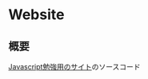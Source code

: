 # Website

## 概要
[Javascript勉強用のサイト](https://ss1.xrea.com/blursedcat.s324.xrea.com/index.html)のソースコード
